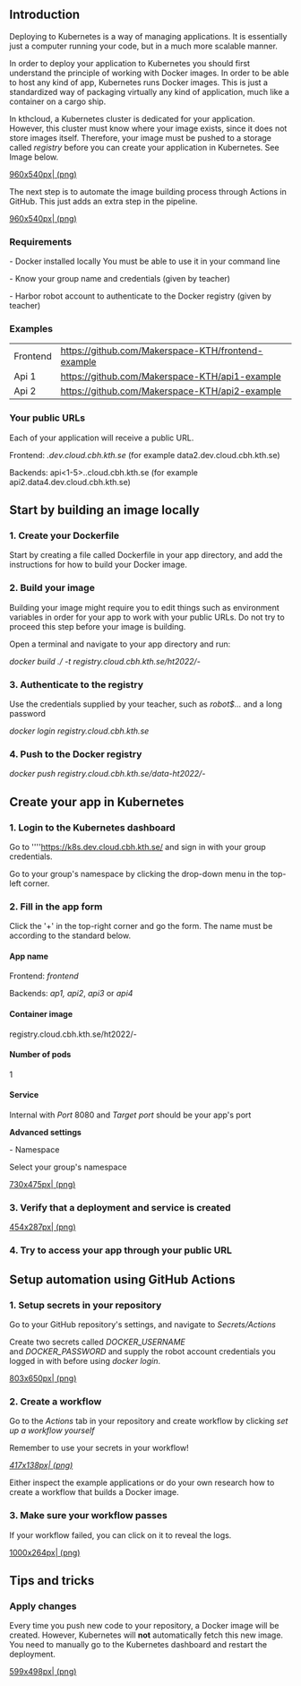 <span id="introduction"></span>

## Introduction

Deploying to Kubernetes is a way of managing applications. It is
essentially just a computer running your code, but in a much more
scalable manner.

In order to deploy your application to Kubernetes you should first
understand the principle of working with Docker images. In order to be
able to host any kind of app, Kubernetes runs Docker images. This is
just a standardized way of packaging virtually any kind of application,
much like a container on a cargo ship. 

In kthcloud, a Kubernetes cluster is dedicated for your application.
However, this cluster must know where your image exists, since it does
not store images itself. Therefore, your image must be pushed to a
storage called *registry* before you can create your application in
Kubernetes. See Image below.

[960x540px| (png)](/File:Without-github_large.png "wikilink")

The next step is to automate the image building process through Actions
in GitHub. This just adds an extra step in the pipeline.

[960x540px| (png)](/File:With-github_large.png "wikilink")

<span id="requirements"></span>

### Requirements

\- Docker installed locally
You must be able to use it in your command line

\- Know your group name and credentials (given by teacher)

\- Harbor robot account to authenticate to the Docker registry (given by
teacher)

<span id="examples"></span>

### Examples

|          |                                                      |
| -------- | ---------------------------------------------------- |
| Frontend | <https://github.com/Makerspace-KTH/frontend-example> |
| Api 1    | <https://github.com/Makerspace-KTH/api1-example>     |
| Api 2    | <https://github.com/Makerspace-KTH/api2-example>     |

<span id="your-public-urls"></span>

### Your public URLs

Each of your application will receive a public URL.

Frontend: *<group name>.dev.cloud.cbh.kth.se* (<span>for example
data2.dev.cloud.cbh.kth.se</span>)

Backends: api\<1-5\>.<group name>.cloud.cbh.kth.se (for example
api2.data4.dev.cloud.cbh.kth.se)

<span id="start-by-building-an-image-locally"></span>

## Start by building an image locally

<span id="create-your-dockerfile"></span>

### 1\. Create your Dockerfile

Start by creating a file called Dockerfile in your app directory, and
add the instructions for how to build your Docker image.  

<span id="build-your-image"></span>

### 2\. Build your image

Building your image might require you to edit things such as environment
variables in order for your app to work with your public URLs. Do not
try to proceed this step before your image is building. 

Open a terminal and navigate to your app directory and run:

*docker build ./ -t registry.cloud.cbh.kth.se/ht2022/<group name>-<app>*

<span id="authenticate-to-the-registry"></span>

### 3\. Authenticate to the registry

Use the credentials supplied by your teacher, such as *robot$...* and a
long password

*docker login registry.cloud.cbh.kth.se*

<span id="push-to-the-docker-registry"></span>

### 4\. Push to the Docker registry

*docker push registry.cloud.cbh.kth.se/data-ht2022/<group name>-<app>*

<span id="create-your-app-in-kubernetes"></span>

## Create your app in Kubernetes

<span id="login-to-the-kubernetes-dashboard"></span>

### 1\. Login to the Kubernetes dashboard

Go to ''''<https://k8s.dev.cloud.cbh.kth.se/> and sign in with your group
credentials. 

Go to your group's namespace by clicking the drop-down menu in the
top-left corner.

<span id="fill-in-the-app-form"></span>

### 2\. Fill in the app form

Click the '+' in the top-right corner and go the form. The name must be
according to the standard below.

<span id="app-name"></span>

#### App name

Frontend: *frontend*

Backends: *ap1,* *api2*, *api3* or *api4*

<span id="container-image"></span>

#### Container image

registry.cloud.cbh.kth.se/ht2022/*<group name>-<app>*

<span id="number-of-pods"></span>

#### Number of pods

1

<span id="service"></span>

#### Service

Internal with *Port* 8080 and *Target port* should be your app's port

**Advanced settings**

\- Namespace

Select your group's namespace

[730x475px| (png)](/File:K8s-fill-form_large.png "wikilink")

<span id="verify-that-a-deployment-and-service-is-created"></span>

### 3\. Verify that a deployment and service is created

[454x287px|
(png)](/File:k8s-check-deployment-status_large.png "wikilink")

<span id="try-to-access-your-app-through-your-public-url"></span>

### 4\. Try to access your app through your public URL

<span id="section"></span>

##

<span id="setup-automation-using-github-actions"></span>

## Setup automation using GitHub Actions

<span id="setup-secrets-in-your-repository"></span>

### 1\. Setup secrets in your repository

Go to your GitHub repository's settings, and navigate
to *Secrets/Actions*

Create two secrets called *DOCKER_USERNAME* and *DOCKER_PASSWORD* and
supply the robot account credentials you logged in with before
using *docker login*.

[803x650px| (png)](/File:gh-view-secrets_large.png "wikilink")

<span id="create-a-workflow"></span>

### 2\. Create a workflow

Go to the *Actions* tab in your repository and create workflow by
clicking *set up a workflow yourself*

Remember to use your secrets in your workflow\! 

*[417x138px|
(png)](/File:gh-click-create-workflow_large.png "wikilink")*

Either inspect the example applications or do your own research how to
create a workflow that builds a Docker image.

<span id="make-sure-your-workflow-passes"></span>

### 3\. Make sure your workflow passes

If your workflow failed, you can click on it to reveal the logs.

[1000x264px| (png)](/File:gh-check-workflow-result_large.png "wikilink")

<span id="tips-and-tricks"></span>

## Tips and tricks

<span id="apply-changes"></span>

### Apply changes

Every time you push new code to your repository, a Docker image will be
created. However, Kubernetes will **not** automatically fetch this new
image. You need to manually go to the Kubernetes dashboard and restart
the deployment. 

[599x498px| (png)](/File:k8s-restart-deployment_large.png "wikilink")